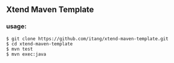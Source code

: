 ## Xtend Maven Template

### usage:

    $ git clone https://github.com/itang/xtend-maven-template.git
    $ cd xtend-maven-template
    $ mvn test
    $ mvn exec:java

